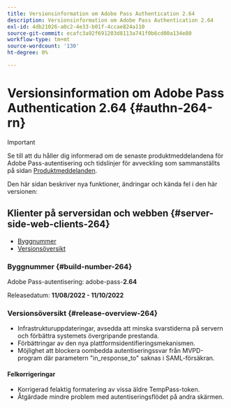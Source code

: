 ```yaml
---
title: Versionsinformation om Adobe Pass Authentication 2.64
description: Versionsinformation om Adobe Pass Authentication 2.64
exl-id: 4db21026-a0c2-4e33-b01f-4ccae824a110
source-git-commit: ecafc3a92f691203d8113a741f0b6cd00a134e80
workflow-type: tm+mt
source-wordcount: '130'
ht-degree: 0%

---
```


# Versionsinformation om Adobe Pass Authentication 2.64 {#authn-264-rn}

>[!IMPORTANT]
>
> Se till att du håller dig informerad om de senaste produktmeddelandena för Adobe Pass-autentisering och tidslinjer för avveckling som sammanställts på sidan [Produktmeddelanden](/help/authentication/product-announcements.md).

Den här sidan beskriver nya funktioner, ändringar och kända fel i den här versionen:

## Klienter på serversidan och webben {#server-side-web-clients-264}

* [Byggnummer](#build-number-264)
* [Versionsöversikt](#release-overview-264)

### Byggnummer {#build-number-264}

Adobe Pass-autentisering: adobe-pass-**2.64**

Releasedatum: **11/08/2022 - 11/10/2022**

### Versionsöversikt {#release-overview-264}

* Infrastrukturuppdateringar, avsedda att minska svarstiderna på servern och förbättra systemets övergripande prestanda.
* Förbättringar av den nya plattformsidentifieringsmekanismen.
* Möjlighet att blockera oombedda autentiseringssvar från MVPD-program där parametern &quot;in_response_to&quot; saknas i SAML-försäkran.

#### Felkorrigeringar

* Korrigerad felaktig formatering av vissa äldre TempPass-token.
* Åtgärdade mindre problem med autentiseringsflödet på andra skärmen.
